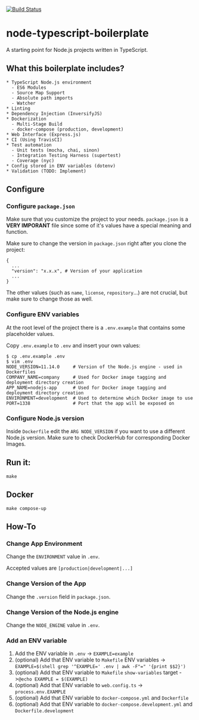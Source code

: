 [![Build
Status](https://travis-ci.org/DusanDimitric/node-typescript-boilerplate.svg?branch=master)](https://travis-ci.org/DusanDimitric/node-typescript-boilerplate)

# node-typescript-boilerplate

A starting point for Node.js projects written in TypeScript.

## What this boilerplate includes?

```
* TypeScript Node.js environment
  - ES6 Modules
  - Source Map Support
  - Absolute path imports
  - Watcher
* Linting
* Dependency Injection (InversifyJS)
* Dockerization
  - Multi-Stage Build
  - docker-compose (production, development)
* Web Interface (Express.js)
* CI (Using TravisCI)
* Test automation
  - Unit tests (mocha, chai, sinon)
  - Integration Testing Harness (supertest)
  - Coverage (nyc)
* Config stored in ENV variables (dotenv)
* Validation (TODO: Implement)
```

## Configure

### Configure `package.json`

Make sure that you customize the project to your needs. `package.json` is a
**VERY IMPORANT** file since some of it's values have a special meaning and
function.

Make sure to change the version in `package.json` right after you clone the project:
```
{
  ...
  "version": "x.x.x", # Version of your application
  ...
}
```

The other values (such as `name`, `license`, `repository`...) are not crucial,
but make sure to change those as well.

### Configure ENV variables

At the root level of the project there is a `.env.example` that contains some
placeholder values.

Copy `.env.example` to `.env` and insert your own values:

```
$ cp .env.example .env
$ vim .env
NODE_VERSION=11.14.0     # Version of the Node.js engine - used in Dockerfiles
COMPANY_NAME=company     # Used for Docker image tagging and deployment directory creation
APP_NAME=nodejs-app      # Used for Docker image tagging and deployment directory creation
ENVIRONMENT=development  # Used to determine which Docker image to use
PORT=1338                # Port that the app will be exposed on
```

### Configure Node.js version

Inside `Dockerfile` edit the `ARG NODE_VERSION` if you want to use a different
Node.js version. Make sure to check DockerHub for corresponding Docker Images.

## Run it:

```
make
```

## Docker

```
make compose-up
```

## How-To

### Change App Environment

Change the `ENVIRONMENT` value in `.env`.

Accepted values are `[production|development|...]`

### Change Version of the App

Change the `.version` field in `package.json`.

### Change Version of the Node.js engine

Change the `NODE_ENGINE` value in `.env`.

### Add an ENV variable

1. Add the ENV variable in `.env` -> `EXAMPLE=example`
2. (optional) Add that ENV variable to `Makefile` ENV variables -> `EXAMPLE=$(shell grep '^EXAMPLE=' .env | awk -F"=" '{print $$2}')`
3. (optional) Add that ENV variable to `Makefile` `show-variables` target ->`@echo EXAMPLE = $(EXAMPLE)`
4. (optional) Add that ENV variable to `web.config.ts` -> `process.env.EXAMPLE`
5. (optional) Add that ENV variable to `docker-compose.yml` and `Dockerfile`
6. (optional) Add that ENV variable to `docker-compose.development.yml` and `Dockerfile.development`